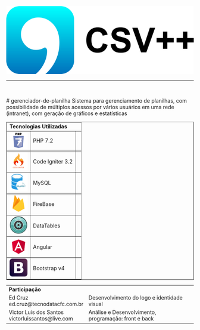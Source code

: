 <img src="assets/readme/csv_logo.png" />
<br>
<hr>
<br>
<p>
# gerenciador-de-planilha
Sistema para gerenciamento de planilhas, com possibilidade de múltiplos acessos por vários usuários em uma rede (intranet), com geração de gráficos e estatísticas
</p>

<table border="1">
	<tr>
		<td colspan="3">
			<b>Tecnologias Utilizadas</b>
		</td>
	</tr>
	<tr>
		<td>
			<img src="assets/readme/php7.png" width="48px" />
		</td>
		<td>PHP 7.2</td>
		<td></td>
	</tr>
	<tr>
		<td>
			<img src="assets/readme/ci.jpg" width="48px" />
		</td>
		<td>Code Igniter 3.2</td>
		<td></td>
	</tr>
	<tr>
		<td>
			<img src="assets/readme/mysql.png" width="48px" />
		</td>
		<td>MySQL</td>
		<td></td>
	</tr>
	<tr>
		<td>
			<img src="assets/readme/firebase.png" width="48px" />
		</td>
		<td>FireBase</td>
		<td></td>
	</tr>
	<tr>
		<td>
			<img src="assets/readme/datatable.png" width="48px" />
		</td>
		<td>DataTables</td>
		<td></td>
	</tr>
	<tr>
		<td>
			<img src="assets/readme/angular.png" width="48px" />
		</td>
		<td>Angular</td>
		<td></td>
	</tr>
	<tr>
		<td>
			<img src="assets/readme/bootstrap.jpeg" width="48px" />
		</td>
		<td>Bootstrap v4</td>
		<td></td>
	</tr>
</table>


<table border="0">
	<tr>
		<td colspan="2">
			<b>Participação</b>
		</td>
	</tr>
	<tr>
		<td>
			Ed Cruz<br/>
			ed.cruz@tecnodatacfc.com.br
		</td>
		<td>
			Desenvolvimento do logo e identidade visual
		</td>
	</tr>
	<tr>
		<td>
			Victor Luis dos Santos<br/>
			victorluissantos@live.com
		</td>
		<td>
			Análise e Desenvolvimento, programação: front e back
		</td>
	</tr>
</table>